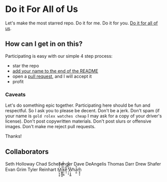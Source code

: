 # Do it For All of Us

Let's make the most starred repo. Do it for me. Do it for you. [Do it for
all of us](http://doitforallof.us/).

## How can I get in on this?
Participating is easy with our simple 4 step process:

 * star the repo
 * [add your name to the end of the README](https://github.com/smholloway/do-it-for-all-of-us/edit/master/README.md)
 * open a [pull request](https://github.com/smholloway/do-it-for-all-of-us/pulls), and I will accept it
 * profit

### Caveats
Let's do something epic together. Participating here should be fun and
respectful. So I ask you to please be decent. Don't be a jerk. Don't
spam (if your name is `gold rolex watches cheap` I may ask for a copy of
your driver's license). Don't post copywritten materials. Don't post
slurs or offensive images. Don't make me reject pull requests.

Thanks!

## Collaborators
Seth Holloway
Chad Schellenger
Dave DeAngelis
Thomas Darr
Drew Shafer
Evan Grim
Tyler Reinhart
M̪̣̞̟͈̞̓̓̈́ͧi͚͍͇̻̮̫ͮ͗̈k̗̤̤͔͇͆ͥ̃͂̄̾ȅ̖͙͆ ͉̣͎̠̓̔̆͆ͮ͋W̖͔͙̥̻̏ha̹͚ͩ̌m̰̟̬̤̝̏
